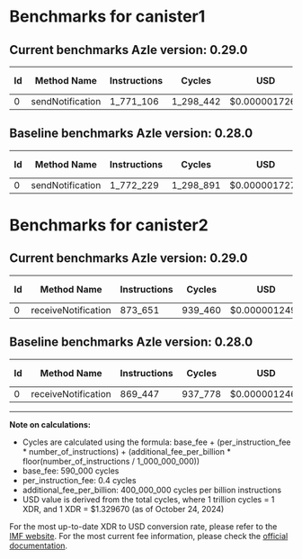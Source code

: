 # Benchmarks for canister1

## Current benchmarks Azle version: 0.29.0

| Id  | Method Name      | Instructions | Cycles    | USD           | USD/Million Calls | Change                            |
| --- | ---------------- | ------------ | --------- | ------------- | ----------------- | --------------------------------- |
| 0   | sendNotification | 1_771_106    | 1_298_442 | $0.0000017265 | $1.72             | <font color="green">-1_123</font> |

## Baseline benchmarks Azle version: 0.28.0

| Id  | Method Name      | Instructions | Cycles    | USD           | USD/Million Calls |
| --- | ---------------- | ------------ | --------- | ------------- | ----------------- |
| 0   | sendNotification | 1_772_229    | 1_298_891 | $0.0000017271 | $1.72             |

# Benchmarks for canister2

## Current benchmarks Azle version: 0.29.0

| Id  | Method Name         | Instructions | Cycles  | USD           | USD/Million Calls | Change                          |
| --- | ------------------- | ------------ | ------- | ------------- | ----------------- | ------------------------------- |
| 0   | receiveNotification | 873_651      | 939_460 | $0.0000012492 | $1.24             | <font color="red">+4_204</font> |

## Baseline benchmarks Azle version: 0.28.0

| Id  | Method Name         | Instructions | Cycles  | USD           | USD/Million Calls |
| --- | ------------------- | ------------ | ------- | ------------- | ----------------- |
| 0   | receiveNotification | 869_447      | 937_778 | $0.0000012469 | $1.24             |

---

**Note on calculations:**

- Cycles are calculated using the formula: base_fee + (per_instruction_fee \* number_of_instructions) + (additional_fee_per_billion \* floor(number_of_instructions / 1_000_000_000))
- base_fee: 590_000 cycles
- per_instruction_fee: 0.4 cycles
- additional_fee_per_billion: 400_000_000 cycles per billion instructions
- USD value is derived from the total cycles, where 1 trillion cycles = 1 XDR, and 1 XDR = $1.329670 (as of October 24, 2024)

For the most up-to-date XDR to USD conversion rate, please refer to the [IMF website](https://www.imf.org/external/np/fin/data/rms_sdrv.aspx).
For the most current fee information, please check the [official documentation](https://internetcomputer.org/docs/current/developer-docs/gas-cost#execution).
